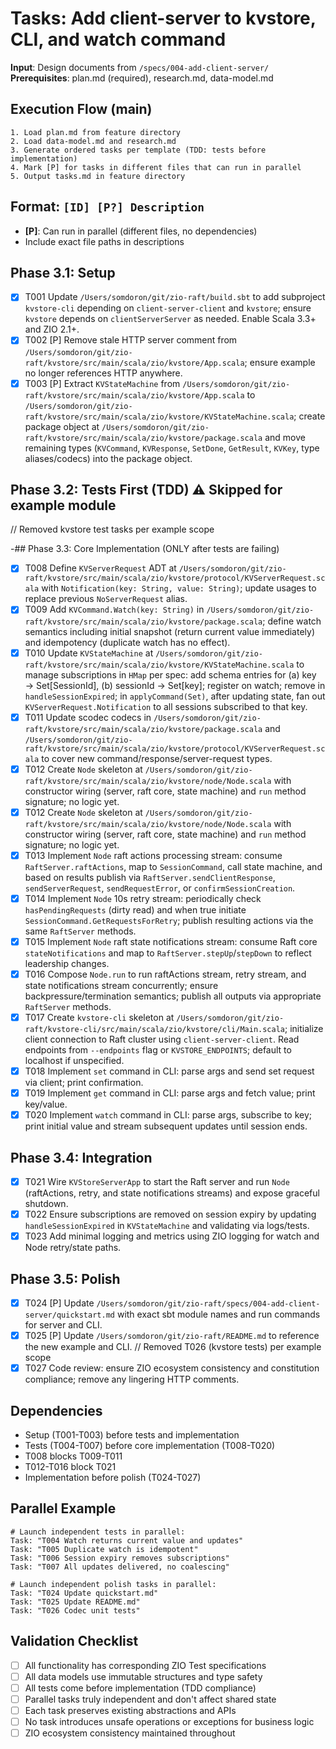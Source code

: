# Tasks: Add client-server to kvstore, CLI, and watch command

**Input**: Design documents from `/specs/004-add-client-server/`
**Prerequisites**: plan.md (required), research.md, data-model.md

## Execution Flow (main)
```
1. Load plan.md from feature directory
2. Load data-model.md and research.md
3. Generate ordered tasks per template (TDD: tests before implementation)
4. Mark [P] for tasks in different files that can run in parallel
5. Output tasks.md in feature directory
```

## Format: `[ID] [P?] Description`
- **[P]**: Can run in parallel (different files, no dependencies)
- Include exact file paths in descriptions

## Phase 3.1: Setup
- [X] T001 Update `/Users/somdoron/git/zio-raft/build.sbt` to add subproject `kvstore-cli` depending on `client-server-client` and `kvstore`; ensure `kvstore` depends on `clientServerServer` as needed. Enable Scala 3.3+ and ZIO 2.1+.
- [X] T002 [P] Remove stale HTTP server comment from `/Users/somdoron/git/zio-raft/kvstore/src/main/scala/zio/kvstore/App.scala`; ensure example no longer references HTTP anywhere.
- [X] T003 [P] Extract `KVStateMachine` from `/Users/somdoron/git/zio-raft/kvstore/src/main/scala/zio/kvstore/App.scala` to `/Users/somdoron/git/zio-raft/kvstore/src/main/scala/zio/kvstore/KVStateMachine.scala`; create package object at `/Users/somdoron/git/zio-raft/kvstore/src/main/scala/zio/kvstore/package.scala` and move remaining types (`KVCommand`, `KVResponse`, `SetDone`, `GetResult`, `KVKey`, type aliases/codecs) into the package object.

## Phase 3.2: Tests First (TDD) ⚠️ Skipped for example module
// Removed kvstore test tasks per example scope

-## Phase 3.3: Core Implementation (ONLY after tests are failing)
- [X] T008 Define `KVServerRequest` ADT at `/Users/somdoron/git/zio-raft/kvstore/src/main/scala/zio/kvstore/protocol/KVServerRequest.scala` with `Notification(key: String, value: String)`; update usages to replace previous `NoServerRequest` alias.
- [X] T009 Add `KVCommand.Watch(key: String)` in `/Users/somdoron/git/zio-raft/kvstore/src/main/scala/zio/kvstore/package.scala`; define watch semantics including initial snapshot (return current value immediately) and idempotency (duplicate watch has no effect).
- [X] T010 Update `KVStateMachine` at `/Users/somdoron/git/zio-raft/kvstore/src/main/scala/zio/kvstore/KVStateMachine.scala` to manage subscriptions in `HMap` per spec: add schema entries for (a) key → Set[SessionId], (b) sessionId → Set[key]; register on watch; remove in `handleSessionExpired`; in `applyCommand(Set)`, after updating state, fan out `KVServerRequest.Notification` to all sessions subscribed to that key.
- [X] T011 Update scodec codecs in `/Users/somdoron/git/zio-raft/kvstore/src/main/scala/zio/kvstore/package.scala` and `/Users/somdoron/git/zio-raft/kvstore/src/main/scala/zio/kvstore/protocol/KVServerRequest.scala` to cover new command/response/server-request types.
- [X] T012 Create `Node` skeleton at `/Users/somdoron/git/zio-raft/kvstore/src/main/scala/zio/kvstore/node/Node.scala` with constructor wiring (server, raft core, state machine) and `run` method signature; no logic yet.
- [X] T012 Create `Node` skeleton at `/Users/somdoron/git/zio-raft/kvstore/src/main/scala/zio/kvstore/node/Node.scala` with constructor wiring (server, raft core, state machine) and `run` method signature; no logic yet.
- [X] T013 Implement `Node` raft actions processing stream: consume `RaftServer.raftActions`, map to `SessionCommand`, call state machine, and based on results publish via `RaftServer.sendClientResponse`, `sendServerRequest`, `sendRequestError`, or `confirmSessionCreation`.
- [X] T014 Implement `Node` 10s retry stream: periodically check `hasPendingRequests` (dirty read) and when true initiate `SessionCommand.GetRequestsForRetry`; publish resulting actions via the same `RaftServer` methods.
- [X] T015 Implement `Node` raft state notifications stream: consume Raft core `stateNotifications` and map to `RaftServer.stepUp`/`stepDown` to reflect leadership changes.
- [X] T016 Compose `Node.run` to run raftActions stream, retry stream, and state notifications stream concurrently; ensure backpressure/termination semantics; publish all outputs via appropriate `RaftServer` methods.
- [X] T017 Create `kvstore-cli` skeleton at `/Users/somdoron/git/zio-raft/kvstore-cli/src/main/scala/zio/kvstore/cli/Main.scala`; initialize client connection to Raft cluster using `client-server-client`. Read endpoints from `--endpoints` flag or `KVSTORE_ENDPOINTS`; default to localhost if unspecified.
- [X] T018 Implement `set` command in CLI: parse args and send set request via client; print confirmation.
- [X] T019 Implement `get` command in CLI: parse args and fetch value; print key/value.
- [X] T020 Implement `watch` command in CLI: parse args, subscribe to key; print initial value and stream subsequent updates until session ends.

## Phase 3.4: Integration
- [X] T021 Wire `KVStoreServerApp` to start the Raft server and run `Node` (raftActions, retry, and state notifications streams) and expose graceful shutdown.
- [X] T022 Ensure subscriptions are removed on session expiry by updating `handleSessionExpired` in `KVStateMachine` and validating via logs/tests.
 - [X] T023 Add minimal logging and metrics using ZIO logging for watch and Node retry/state paths.

## Phase 3.5: Polish
 - [X] T024 [P] Update `/Users/somdoron/git/zio-raft/specs/004-add-client-server/quickstart.md` with exact sbt module names and run commands for server and CLI.
 - [X] T025 [P] Update `/Users/somdoron/git/zio-raft/README.md` to reference the new example and CLI.
 // Removed T026 (kvstore tests) per example scope
 - [X] T027 Code review: ensure ZIO ecosystem consistency and constitution compliance; remove any lingering HTTP comments.

## Dependencies
- Setup (T001-T003) before tests and implementation
- Tests (T004-T007) before core implementation (T008-T020)
- T008 blocks T009-T011
- T012-T016 block T021
- Implementation before polish (T024-T027)

## Parallel Example
```
# Launch independent tests in parallel:
Task: "T004 Watch returns current value and updates"
Task: "T005 Duplicate watch is idempotent"
Task: "T006 Session expiry removes subscriptions"
Task: "T007 All updates delivered, no coalescing"

# Launch independent polish tasks in parallel:
Task: "T024 Update quickstart.md"
Task: "T025 Update README.md"
Task: "T026 Codec unit tests"
```

## Validation Checklist
- [ ] All functionality has corresponding ZIO Test specifications
- [ ] All data models use immutable structures and type safety
- [ ] All tests come before implementation (TDD compliance)
- [ ] Parallel tasks truly independent and don't affect shared state
- [ ] Each task preserves existing abstractions and APIs
- [ ] No task introduces unsafe operations or exceptions for business logic
- [ ] ZIO ecosystem consistency maintained throughout
